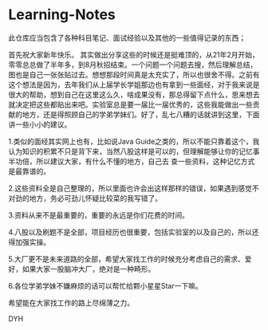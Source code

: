 # Learning-Notes
此仓库应当包含了各种科目笔记、面试经验以及其他的一些值得记录的东西；

  首先祝大家新年快乐。
  其实做出分享这些的时候还是挺难顶的，从21年2月开始，零零总总做了半年多，到8月秋招结束。一个问题一个问题去搜，然后理解总结，图也是自己一张张贴过去。想想那段时间真是太充实了，所以也很舍不得。之前有
  这个想法是因为，去年我们从上届学长学姐那边也有拿到一些面经，对于我来说是很大的帮助，想到自己在这里这么久，啥成果没有，那总得留下点什么，思来想去就决定把这些都贴出来吧。实验室总是要一届比一届优秀的，这些我能做出一些贡献的地方，还是得照顾自己的学弟学妹们。好了，乱七八糟的话就讲到这里，下面讲一些小小的建议。
  
  1.类似的面经其实网上也有，比如说Java Guide之类的，所以不能只靠着这个，我认为知识的积累不只是背下来，当然八股这样是可以的，但理解能够让你的记忆事半功倍，所以建议大家，有什么不懂的地方，自己去
  查一些资料，这种记忆方式是最靠谱的。
  
  2.这些资料全是自己整理的，所以里面也许会出这样那样的错误，如果遇到感觉不对劲的地方，务必可劲儿怀疑比较菜的我写错了。
  
  3.资料从来不是最重要的，重要的永远是你们花费的时间。
  
  4.八股以及刷题不是全部，项目经历也很重要，包括实验室的以及自己的，所以还得加强实操。
  
  5.大厂更不是未来道路的全部，希望大家找工作的时候充分考虑自己的需求、爱好，如果大家一股脑冲大厂，绝对是一种畸形。
  
  6.各位学弟学妹不嫌麻烦的话可以帮忙给颗小星星Star一下嘛。
  
  希望能在大家找工作的路上尽绵薄之力。
  
  DYH
